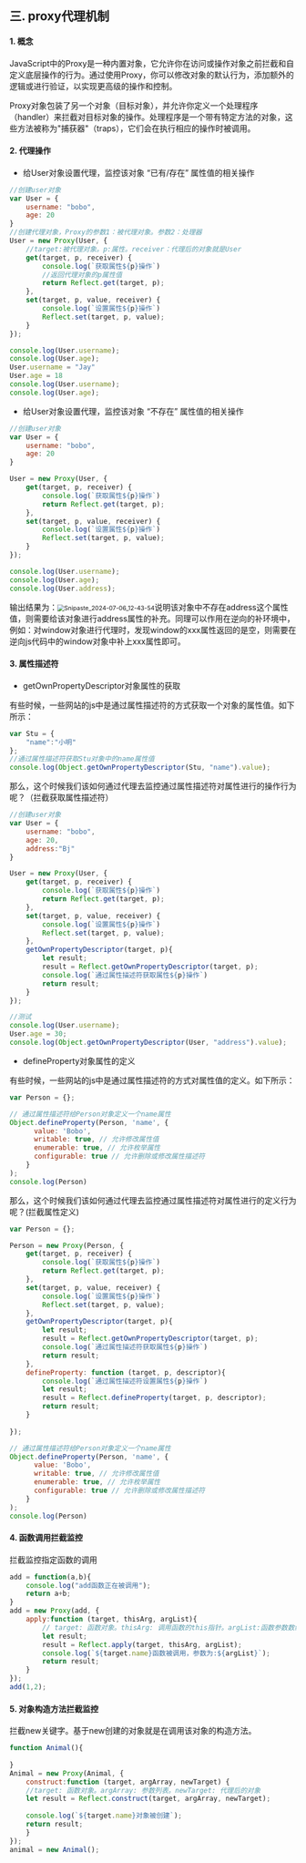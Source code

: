 ## 三. proxy代理机制

#### 1. 概念

JavaScript中的Proxy是一种内置对象，它允许你在访问或操作对象之前拦截和自定义底层操作的行为。通过使用Proxy，你可以修改对象的默认行为，添加额外的逻辑或进行验证，以实现更高级的操作和控制。

Proxy对象包装了另一个对象（目标对象），并允许你定义一个处理程序（handler）来拦截对目标对象的操作。处理程序是一个带有特定方法的对象，这些方法被称为"捕获器"（traps），它们会在执行相应的操作时被调用。

#### 2. 代理操作

- 给User对象设置代理，监控该对象 “已有/存在” 属性值的相关操作

```js
//创建user对象
var User = {
    username: "bobo",
    age: 20
}
//创建代理对象，Proxy的参数1：被代理对象。参数2：处理器
User = new Proxy(User, {
    //target:被代理对象。p:属性。receiver：代理后的对象就是User
    get(target, p, receiver) {
        console.log(`获取属性${p}操作`)
        //返回代理对象的p属性值
        return Reflect.get(target, p);
    },
    set(target, p, value, receiver) {
        console.log(`设置属性${p}操作`)
        Reflect.set(target, p, value);
    }
});

console.log(User.username);
console.log(User.age);
User.username = "Jay"
User.age = 18
console.log(User.username);
console.log(User.age);
```

- 给User对象设置代理，监控该对象 “不存在” 属性值的相关操作

```js
//创建user对象
var User = {
    username: "bobo",
    age: 20
}

User = new Proxy(User, {
    get(target, p, receiver) {
        console.log(`获取属性${p}操作`)
        return Reflect.get(target, p);
    },
    set(target, p, value, receiver) {
        console.log(`设置属性${p}操作`)
        Reflect.set(target, p, value);
    }
});

console.log(User.username);
console.log(User.age);
console.log(User.address);
```

​	输出结果为：<img src="imgs\Snipaste_2024-07-06_12-43-54.png" alt="Snipaste_2024-07-06_12-43-54" style="zoom:75%;" />说明该对象中不存在address这个属性值，则需要给该对象进行address属性的补充。同理可以作用在逆向的补环境中，例如：对window对象进行代理时，发现window的xxx属性返回的是空，则需要在逆向js代码中的window对象中补上xxx属性即可。

#### 3. 属性描述符

- getOwnPropertyDescriptor对象属性的获取

有些时候，一些网站的js中是通过属性描述符的方式获取一个对象的属性值。如下所示：

```js
var Stu = {
    "name":"小明"
};
//通过属性描述符获取Stu对象中的name属性值
console.log(Object.getOwnPropertyDescriptor(Stu, "name").value);
```

那么，这个时候我们该如何通过代理去监控通过属性描述符对属性进行的操作行为呢？（拦截获取属性描述符）

```js
//创建user对象
var User = {
    username: "bobo",
    age: 20,
    address:"Bj"
}

User = new Proxy(User, {
    get(target, p, receiver) {
        console.log(`获取属性${p}操作`)
        return Reflect.get(target, p);
    },
    set(target, p, value, receiver) {
        console.log(`设置属性${p}操作`)
        Reflect.set(target, p, value);
    },
    getOwnPropertyDescriptor(target, p){
        let result;
        result = Reflect.getOwnPropertyDescriptor(target, p);
        console.log(`通过属性描述符获取属性${p}操作`)
        return result;
    }
});

//测试
console.log(User.username);
User.age = 30;
console.log(Object.getOwnPropertyDescriptor(User, "address").value);
```

- defineProperty对象属性的定义

有些时候，一些网站的js中是通过属性描述符的方式对属性值的定义。如下所示：

```js
var Person = {};

// 通过属性描述符给Person对象定义一个name属性
Object.defineProperty(Person, 'name', {
      value: 'Bobo',
      writable: true, // 允许修改属性值
      enumerable: true, // 允许枚举属性
      configurable: true // 允许删除或修改属性描述符
    }
);
console.log(Person)

```

那么，这个时候我们该如何通过代理去监控通过属性描述符对属性进行的定义行为呢？(拦截属性定义)

```js
var Person = {};

Person = new Proxy(Person, {
    get(target, p, receiver) {
        console.log(`获取属性${p}操作`)
        return Reflect.get(target, p);
    },
    set(target, p, value, receiver) {
        console.log(`设置属性${p}操作`)
        Reflect.set(target, p, value);
    },
    getOwnPropertyDescriptor(target, p){
        let result;
        result = Reflect.getOwnPropertyDescriptor(target, p);
        console.log(`通过属性描述符获取属性${p}操作`)
        return result;
    },
    defineProperty: function (target, p, descriptor){
        console.log(`通过属性描述符设置属性${p}操作`)
        let result;
        result = Reflect.defineProperty(target, p, descriptor); 
        return result;
    }
    
});

// 通过属性描述符给Person对象定义一个name属性
Object.defineProperty(Person, 'name', {
      value: 'Bobo',
      writable: true, // 允许修改属性值
      enumerable: true, // 允许枚举属性
      configurable: true // 允许删除或修改属性描述符
    }
);
console.log(Person)

```

#### 4. 函数调用拦截监控

拦截监控指定函数的调用

```js
add = function(a,b){
    console.log("add函数正在被调用");
    return a+b;
}
add = new Proxy(add, {
    apply:function (target, thisArg, argList){
        // target: 函数对象。thisArg: 调用函数的this指针。argList:函数参数数组
        let result;
        result = Reflect.apply(target, thisArg, argList);
        console.log(`${target.name}函数被调用，参数为:${argList}`);
        return result;
	}
});
add(1,2);
```

#### 5. 对象构造方法拦截监控

拦截new关键字。基于new创建的对象就是在调用该对象的构造方法。

```js
function Animal(){
    
}
Animal = new Proxy(Animal, {
	construct:function (target, argArray, newTarget) {
    //target: 函数对象。argArray: 参数列表。newTarget: 代理后的对象
    let result = Reflect.construct(target, argArray, newTarget);
        
    console.log(`${target.name}对象被创建`);
    return result;
	}
});
animal = new Animal();
```

#### 





